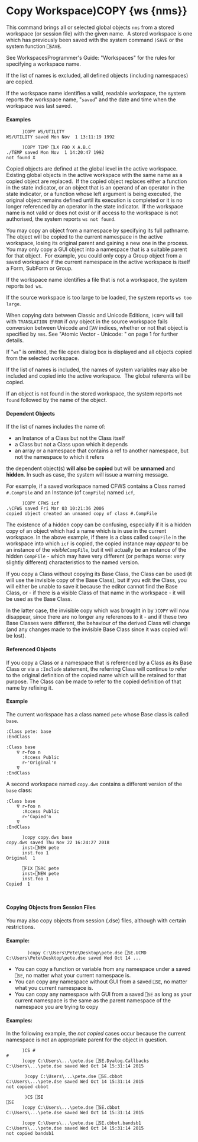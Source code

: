 




<h1 class="heading"><span class="name">Copy Workspace</span><span class="command">)COPY {ws {nms}}</span></h1>

This command brings all or selected global objects `nms` from a stored workspace (or session file) with the given name.  A stored workspace is one which has previously been saved with the system command `)SAVE` or the system function `⎕SAVE`.


See WorkspacesProgrammer's Guide: "Workspaces" for the rules for specifying a workspace name.


If the list of names is excluded, all defined objects (including namespaces) are copied.


If the workspace name identifies a valid, readable workspace, the system reports the workspace name, "`saved`" and the date and time when the workspace was last saved.


#### Examples
```apl
      )COPY WS/UTILITY
WS/UTILITY saved Mon Nov  1 13:11:19 1992
 
      )COPY TEMP ⎕LX FOO X A.B.C
./TEMP saved Mon Nov  1 14:20:47 1992
not found X
```


Copied objects are defined at the global level in the active workspace.  Existing global objects in the active workspace with the same name as a copied object are replaced.  If the copied object replaces either a function in the state indicator, or an object that is an operand of an operator in the state indicator, or a function whose left argument is being executed, the original object remains defined until its execution is completed or it is no longer referenced by an operator in the state indicator.  If the workspace name is not valid or does not exist or if access to the workspace is not authorised, the system reports `ws not found`.


You may copy an object from a namespace by specifying its full pathname.  The object will be copied to the current namespace in the active workspace, losing its original parent and gaining a new one in the process.  You may only copy a GUI object into a namespace that is a suitable parent for that object.  For example, you could only copy a Group object from a saved workspace if the current namespace in the active workspace is itself a Form, SubForm or Group.


If the workspace name identifies a file that is not a workspace, the system reports `bad ws`.


If the source workspace is too large to be loaded, the system reports `ws too large`.


When copying data between Classic and Unicode Editions, `)COPY` will fail with `TRANSLATION ERROR` if *any* object in the source workspace fails conversion between Unicode and `⎕AV` indices, whether or not that object is specified by `nms`. See "Atomic Vector - Unicode: " on page 1 for further details.


If "`ws`" is omitted, the file open dialog box is displayed and all objects copied from the selected workspace.


If the list of names is included, the names of system variables may also be included and copied into the active workspace.  The global referents will be copied.


If an object is not found in the stored workspace, the system reports `not found` followed by the name of the object.

#### Dependent Objects


If the list of names includes the name of:

- an Instance of a Class but not the Class itself
- a Class but not a Class upon which it depends
- an array or a namespace that contains a ref to another namespace, but not the namespace to which it refers

the dependent object(s) **will also be copied** but will be **unnamed** and **hidden**. In such as case, the system will issue a warning message.


For example, if a saved workspace named CFWS contains a Class named `#.CompFile` and an Instance (of `CompFile`) named `icf`,
```apl
      )COPY CFWS icf
.\CFWS saved Fri Mar 03 10:21:36 2006
copied object created an unnamed copy of class #.CompFile
```


The existence of a hidden copy can be confusing, especially if it is a hidden copy of an object which had a name which is in use in the current workspace. In the above example, if there is a class called `CompFile` in the workspace into which `icf` is copied, the copied instance may *appear* to be an instance of the *visible*`CompFile`, but it will actually be an instance of the hidden `CompFile` - which may have very different (or perhaps worse: very slightly different) characteristics to the named version.


If you copy a Class without copying its Base Class, the Class can be used (it will use the invisible copy of the Base Class), but if you edit the Class, you will either be unable to save it because the editor cannot find the Base Class, or - if there is a visible Class of that name in the workspace - it will be used as the Base Class.


In the latter case, the invisible copy which was brought in by `)COPY` will now disappear, since there are no longer any references to it - and if these two Base Classes were different, the behaviour of the derived Class will change (and any changes made to the invisible Base Class since it was copied will be lost).

#### Referenced Objects


If you copy a Class or a namespace that is referenced by a Class as its Base Class or via a `:Include` statement, the referring Class will continue to refer to the original definition of the copied name which will be retained for that purpose. The Class can be made to refer to the copied definition of that name by refixing it.

#### Example


The current workspace has a class named `pete` whose Base class is called `base`.
```apl
:Class pete: base
:EndClass

:Class base
    ∇ r←foo n
      :Access Public
      r←'Original'n
    ∇
:EndClass

```


A second workspace named `copy.dws` contains a different version of the `base` class:
```apl
:Class base
    ∇ r←foo n
      :Access Public
      r←'Copied'n
    ∇
:EndClass

      )copy copy.dws base
copy.dws saved Thu Nov 22 16:24:27 2018
      inst←⎕NEW pete
      inst.foo 1
Original  1

      ⎕FIX ⎕SRC pete
      inst←⎕NEW pete
      inst.foo 1
Copied  1
    


```

#### Copying Objects from Session Files


You may also copy objects from session (.dse) files, although with certain restrictions.

#### Example:
```apl
        )copy C:\Users\Pete\Desktop\pete.dse ⎕SE.UCMD
C:\Users\Pete\Desktop\pete.dse saved Wed Oct 14 ...

```

- You can copy a function or variable from any namespace under a saved `⎕SE`, no matter what your current namespace is.
- You can copy any namespace without GUI from a saved `⎕SE`, no matter what you current namespace is.
- You can copy any namespace with GUI from a saved `⎕SE` as long as your current namespace is the same as the parent namespace of the namespace you are trying to copy
#### Examples:


In the following example, the *not copied* cases occur because the current namespace is not an appropriate parent for the object in question.
```apl
      )CS #
#
      )copy C:\Users\...\pete.dse ⎕SE.Dyalog.Callbacks
C:\Users\...\pete.dse saved Wed Oct 14 15:31:14 2015

```
```apl
       )copy C:\Users\...\pete.dse ⎕SE.cbbot
C:\Users\...\pete.dse saved Wed Oct 14 15:31:14 2015
not copied cbbot

```
```apl
       )CS ⎕SE
⎕SE
      )copy C:\Users\...\pete.dse ⎕SE.cbbot
C:\Users\...\pete.dse saved Wed Oct 14 15:31:14 2015
      
      )copy C:\Users\...\pete.dse ⎕SE.cbbot.bandsb1
C:\Users\...\pete.dse saved Wed Oct 14 15:31:14 2015
not copied bandsb1

```


